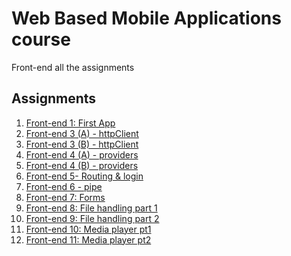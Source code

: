 # Web Based Mobile Applications course

Front-end all the assignments

## Assignments

1. [Front-end 1: First App](https://github.com/utsabk/wbma19Assignments/tree/master)
1. [Front-end 3 (A) - httpClient](https://github.com/utsabk/wbma19Assignments/tree/http-a)
1. [Front-end 3 (B) - httpClient](https://github.com/utsabk/wbma19Assignments/tree/http-b)
1. [Front-end 4 (A) - providers](https://github.com/utsabk/wbma19Assignments/tree/ionicProviders)
1. [Front-end 4 (B) - providers](https://github.com/utsabk/wbma19Assignments/tree/ionicProviders-b)
1. [Front-end 5- Routing & login](https://github.com/utsabk/wbma19Assignments/tree/IonicNavigation)
1. [Front-end 6 - pipe](https://github.com/utsabk/wbma19Assignments/tree/Pipes)
1. [Front-end 7: Forms]()
1. [Front-end 8: File handling part 1]()
1. [Front-end 9: File handling part 2]()
1. [Front-end 10: Media player pt1]()
1. [Front-end 11: Media player pt2]()
